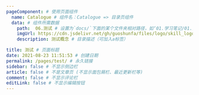 ```yaml
---
pageComponent: # 使用页面组件
  name: Catalogue # 组件名：Catalogue => 目录页组件
  data: # 组件所需数据
    path:  06.测试 # 设置为`docs/`下面的某个文件夹相对路径，如‘01.学习笔记/01.前端’ 或 ’01.学习笔记‘ (有序号的要带序号)
    imgUrl: https://cdn.jsdelivr.net/gh/guoshunfa/files/logo/skill_logo/202109101827326.png # 目录页内的图片
    description: 测试概念 # 目录描述（可加入a标签）

title: 测试 # 页面标题
date: 2021-08-23 11:51:53 # 创建日期
permalink: /pages/test/ # 永久链接
sidebar: false # 不显示侧边栏
article: false # 不是文章页 (不显示面包屑栏、最近更新栏等)
comment: false # 不显示评论栏
editLink: false # 不显示编辑按钮
---
```


